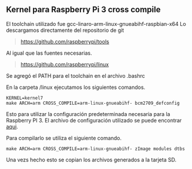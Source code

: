 Kernel para Raspberry Pi 3 cross compile
-

El toolchain utilizado fue gcc-linaro-arm-linux-gnueabihf-raspbian-x64
Lo descargamos directamente del repositorio de git 
>https://github.com/raspberrypi/tools

Al igual que las fuentes necesarias. 
>https://github.com/raspberrypi/linux

Se agregó el PATH para el toolchain en el archivo .bashrc

En la carpeta /linux ejecutamos los siguientes comandos. 
```
KERNEL=kernel7
make ARCH=arm CROSS_COMPILE=arm-linux-gnueabihf- bcm2709_defconfig
```
Esto para utilizar la configuración predeterminada necesaria para la Raspberry PI 3. El archivo de configuración utilizado se puede encontrar [aqui](https://github.com/kroswer/Kernel-Space/blob/master/bcm2709_defconfig).

Para compilarlo se utiliza el siguiente comando. 
```
make ARCH=arm CROSS_COMPILE=arm-linux-gnueabihf- zImage modules dtbs
```

Una vezs hecho esto se copian los archivos generados a la tarjeta SD.